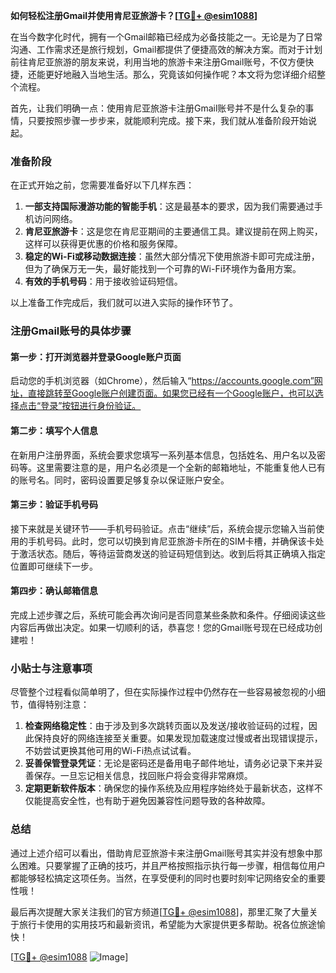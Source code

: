 **如何轻松注册Gmail并使用肯尼亚旅游卡？[[TG💪+ @esim1088](https://t.me/s/esim1088)]**

在当今数字化时代，拥有一个Gmail邮箱已经成为必备技能之一。无论是为了日常沟通、工作需求还是旅行规划，Gmail都提供了便捷高效的解决方案。而对于计划前往肯尼亚旅游的朋友来说，利用当地的旅游卡来注册Gmail账号，不仅方便快捷，还能更好地融入当地生活。那么，究竟该如何操作呢？本文将为您详细介绍整个流程。

首先，让我们明确一点：使用肯尼亚旅游卡注册Gmail账号并不是什么复杂的事情，只要按照步骤一步步来，就能顺利完成。接下来，我们就从准备阶段开始说起。

### 准备阶段

在正式开始之前，您需要准备好以下几样东西：
1. **一部支持国际漫游功能的智能手机**：这是最基本的要求，因为我们需要通过手机访问网络。
2. **肯尼亚旅游卡**：这是您在肯尼亚期间的主要通信工具。建议提前在网上购买，这样可以获得更优惠的价格和服务保障。
3. **稳定的Wi-Fi或移动数据连接**：虽然大部分情况下使用旅游卡即可完成注册，但为了确保万无一失，最好能找到一个可靠的Wi-Fi环境作为备用方案。
4. **有效的手机号码**：用于接收验证码短信。

以上准备工作完成后，我们就可以进入实际的操作环节了。

### 注册Gmail账号的具体步骤

#### 第一步：打开浏览器并登录Google账户页面
启动您的手机浏览器（如Chrome），然后输入“https://accounts.google.com”网址，直接跳转至Google账户创建页面。如果您已经有一个Google账户，也可以选择点击“登录”按钮进行身份验证。

#### 第二步：填写个人信息
在新用户注册界面，系统会要求您填写一系列基本信息，包括姓名、用户名以及密码等。这里需要注意的是，用户名必须是一个全新的邮箱地址，不能重复他人已有的账号名。同时，密码设置要足够复杂以保证账户安全。

#### 第三步：验证手机号码
接下来就是关键环节——手机号码验证。点击“继续”后，系统会提示您输入当前使用的手机号码。此时，您可以切换到肯尼亚旅游卡所在的SIM卡槽，并确保该卡处于激活状态。随后，等待运营商发送的验证码短信到达。收到后将其正确填入指定位置即可继续下一步。

#### 第四步：确认邮箱信息
完成上述步骤之后，系统可能会再次询问是否同意某些条款和条件。仔细阅读这些内容后再做出决定。如果一切顺利的话，恭喜您！您的Gmail账号现在已经成功创建啦！

### 小贴士与注意事项

尽管整个过程看似简单明了，但在实际操作过程中仍然存在一些容易被忽视的小细节，值得特别注意：

1. **检查网络稳定性**：由于涉及到多次跳转页面以及发送/接收验证码的过程，因此保持良好的网络连接至关重要。如果发现加载速度过慢或者出现错误提示，不妨尝试更换其他可用的Wi-Fi热点试试看。
2. **妥善保管登录凭证**：无论是密码还是备用电子邮件地址，请务必记录下来并妥善保存。一旦忘记相关信息，找回账户将会变得非常麻烦。
3. **定期更新软件版本**：确保您的操作系统及应用程序始终处于最新状态，这样不仅能提高安全性，也有助于避免因兼容性问题导致的各种故障。

### 总结

通过上述介绍可以看出，借助肯尼亚旅游卡来注册Gmail账号其实并没有想象中那么困难。只要掌握了正确的技巧，并且严格按照指示执行每一步骤，相信每位用户都能够轻松搞定这项任务。当然，在享受便利的同时也要时刻牢记网络安全的重要性哦！

最后再次提醒大家关注我们的官方频道[[TG💪+ @esim1088](https://t.me/s/esim1088)]，那里汇聚了大量关于旅行卡使用的实用技巧和最新资讯，希望能为大家提供更多帮助。祝各位旅途愉快！

[[TG💪+ @esim1088](https://t.me/s/esim1088) ![Image](https://i.postimg.cc/4NQfJmqS/Snipaste-2025-05-13-00-14-12.png)]